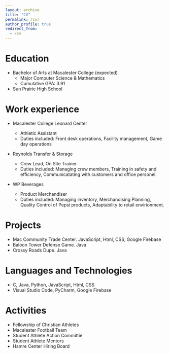 ```yaml
---
layout: archive
title: "CV"
permalink: /cv/
author_profile: true
redirect_from:
  - /cv
---
```


<!-- {% include base_path %}
[Download Resume](images/JacobHellenbrandResume.pdf){: .btn .btn-outline} -->

Education
======
* Bachelor of Arts at Macalester College (expected)
  * Major Computer Science & Mathematics
  * Cumulative GPA: 3.91
* Sun Prairie High School 

Work experience
======
* Macalester College Leonard Center
  * Athletic Assistant
  * Duties included: Front desk operations, Facility management, Game day operations

* Reynolds Transfer & Storage
  * Crew Lead, On Site Trainer
  * Duties included: Managing crew members, Training in safety and efficiency, Communicatating with customers and office personel. 

* WP Beverages
  * Product Merchandiser
  * Duties included: Managing inventory, Merchandising Planning, Quality Control of Pepsi products, Adaptability to retail envirionment.  
  
Projects
======
* Mac Community Trade Center. JavaScript, Html, CSS, Google Firebase
* Baloon Tower Defense Game. Java
* Crossy Roads Dupe. Java

Languages and Technologies
======
* C, Java, Python, JavaScript, Html, CSS
* Visual Studio Code, PyCharm, Google Firebase

<!-- Skills
======
* Skill 1
* Skill 2
  * Sub-skill 2.1
  * Sub-skill 2.2
  * Sub-skill 2.3
* Skill 3 -->

<!-- Publications
======
  <ul>{% for post in site.publications %}
    {% include archive-single-cv.html %}
  {% endfor %}</ul> -->
  
<!-- Talks
======
  <ul>{% for post in site.talks %}
    {% include archive-single-talk-cv.html %}
  {% endfor %}</ul> -->
  
<!-- Teaching
======
  <ul>{% for post in site.teaching %}
    {% include archive-single-cv.html %}
  {% endfor %}</ul> -->

Activities
======
* Fellowship of Christian Athletes
* Macalester Football Team
* Student Athlete Action Committie
* Student Athlete Mentors 
* Hamre Center Hiring Board 
